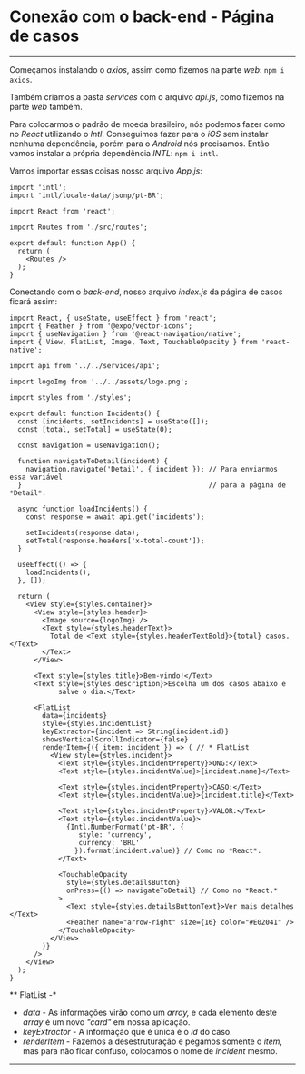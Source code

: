 # Conexão com o back-end - Página de casos

---

Começamos instalando o *axios*, assim como fizemos na parte *web*: `npm i axios`.

Também criamos a pasta *services* com o arquivo *api.js*, como fizemos na parte *web* também.

Para colocarmos o padrão de moeda brasileiro, nós podemos fazer como no *React* utilizando o *Intl*. Conseguimos fazer para o *iOS* sem instalar nenhuma dependência, porém para o *Android* nós precisamos. Então vamos instalar a própria dependência *INTL*: `npm i intl`.

Vamos importar essas coisas nosso arquivo *App.js*:

    import 'intl';
    import 'intl/locale-data/jsonp/pt-BR';
    
    import React from 'react';
    
    import Routes from './src/routes';
    
    export default function App() {
      return (
        <Routes />
      );
    }

Conectando com o *back-end*, nosso arquivo *index.js* da página de casos ficará assim:

    import React, { useState, useEffect } from 'react';
    import { Feather } from '@expo/vector-icons';
    import { useNavigation } from '@react-navigation/native';
    import { View, FlatList, Image, Text, TouchableOpacity } from 'react-native';
    
    import api from '../../services/api';
    
    import logoImg from '../../assets/logo.png';
    
    import styles from './styles';
    
    export default function Incidents() {
      const [incidents, setIncidents] = useState([]);
      const [total, setTotal] = useState(0);
    
      const navigation = useNavigation();
    
      function navigateToDetail(incident) {
        navigation.navigate('Detail', { incident }); // Para enviarmos essa variável
      }                                              // para a página de *Detail*.
    
      async function loadIncidents() {
        const response = await api.get('incidents');
    
        setIncidents(response.data);
        setTotal(response.headers['x-total-count']);
      }
    
      useEffect(() => {
        loadIncidents();
      }, []);
    
      return (
        <View style={styles.container}>
          <View style={styles.header}>
            <Image source={logoImg} />
            <Text style={styles.headerText}>
              Total de <Text style={styles.headerTextBold}>{total} casos.</Text>
            </Text>
          </View>
    
          <Text style={styles.title}>Bem-vindo!</Text>
          <Text style={styles.description}>Escolha um dos casos abaixo e 
    			salve o dia.</Text>
        
          <FlatList 
            data={incidents}
            style={styles.incidentList}
            keyExtractor={incident => String(incident.id)}
            showsVerticalScrollIndicator={false}
            renderItem={({ item: incident }) => ( // * FlatList
              <View style={styles.incident}>
                <Text style={styles.incidentProperty}>ONG:</Text>
                <Text style={styles.incidentValue}>{incident.name}</Text>
                
                <Text style={styles.incidentProperty}>CASO:</Text>
                <Text style={styles.incidentValue}>{incident.title}</Text>
    
                <Text style={styles.incidentProperty}>VALOR:</Text>
                <Text style={styles.incidentValue}>
                  {Intl.NumberFormat('pt-BR', {
                     style: 'currency', 
                     currency: 'BRL' 
                    }).format(incident.value)} // Como no *React*.
                </Text>
    
                <TouchableOpacity 
                  style={styles.detailsButton} 
                  onPress={() => navigateToDetail} // Como no *React.*
                >
                  <Text style={styles.detailsButtonText}>Ver mais detalhes </Text>
                  <Feather name="arrow-right" size={16} color="#E02041" />
                </TouchableOpacity>
              </View>
            )}
          />
        </View>
      );
    }

** FlatList -* 

- *data* - As informações virão como um *array,* e cada elemento deste *array* é um novo *"card"* em nossa aplicação.
- *keyExtractor* - A informação que é única é o *id* do caso.
- *renderItem* - Fazemos a desestruturação e pegamos somente o *item*, mas para não ficar confuso, colocamos o nome de *incident* mesmo.

---